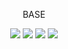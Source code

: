 <p align="center">
    BASE
</p>
<p align="center">
    <a href="https://github.com/rkrause88/base/graphs/contributors" alt="Contributors">
        <img src="https://img.shields.io/github/contributors/rkrause88/base.svg" /></a>
    <a href="https://github.com/rkrause88/base/graphs/commit-activity" alt="Last Commit">
        <img src="https://img.shields.io/github/last-commit/rkrause88/base/develop.svg" /></a>
    <a href="https://github.com/rkrause88/base/issues?utf8=✓&q=is%3Aissue+is%3Aopen+" alt="Open Issues">
        <img src="https://img.shields.io/github/issues-raw/rkrause88/base.svg" /></a>
    <a href="https://twitter.com/black7774" alt="Follow">
        <img src="https://img.shields.io/twitter/follow/black7774r.svg?label=Follow" /></a>
</p>




